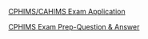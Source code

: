 [CPHIMS/CAHIMS Exam Application](https://marketplace.himss.org/CertificationExamApplication/Default)

[CPHIMS Exam Prep-Question & Answer](https://www.youtube.com/watch?v=MeWm8yBNopM&list=PL_87Q-RggiqMOmX87SJ9ETQWt64drbu6V)
